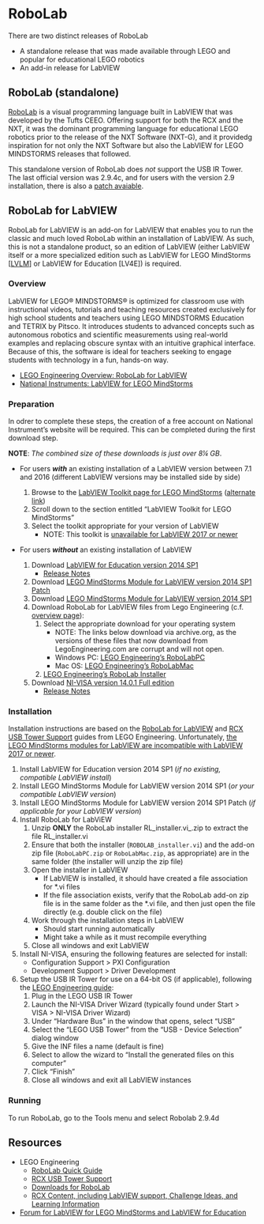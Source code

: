 RoboLab
=======
There are two distinct releases of RoboLab
* A standalone release that was made available through LEGO and popular for educational LEGO robotics
* An add-in release for LabVIEW

RoboLab (standalone)
-------
[RoboLab](http://legoengineering.com/platform/robolab/) is a visual programming language built in LabVIEW that was developed by the Tufts CEEO.  Offering support for both the RCX and the NXT, it was the dominant programming language for educational LEGO robotics prior to the release of the NXT Software (NXT-G), and it providedg inspiration for not only the NXT Software but also the LabVIEW for LEGO MINDSTORMS releases that followed.

This standalone version of RoboLab does _not_ support the USB IR Tower.  The last official version was 2.9.4c, and for users with the version 2.9 installation, there is also a [patch avaiable](http://legoengineering.com/robolab-2-9-4c-patch/).

<!--
#### Archived Releases
* [RoboLab 2.5 with PDF guides](https://archive.org/details/ROBOLAB2.5) 
* [RoboLab 2.9](https://archive.org/details/robolab-29)
* [BrickLink Description and Images](https://www.bricklink.com/v2/catalog/catalogitem.page?G=2000069)
-->

RoboLab for LabVIEW
-------------------
RoboLab for LabVIEW is an add-on for LabVIEW that enables you to run the classic and much loved RoboLab within an installation of LabVIEW.  As such, this is not a standalone product, so an edition of LabVIEW (either LabVIEW itself or a more specialized edition such as LabVIEW for LEGO MindStorms [[LVLM](https://web.archive.org/web/20200222200939/http://www.ni.com/download/labview-for-lego-mindstorms-2012-sp1/3877/en/)] or LabVIEW for Education [LV4E]) is required.

### Overview
LabVIEW for LEGO® MINDSTORMS® is optimized for classroom use with instructional videos, tutorials and teaching resources created exclusively for high school students and teachers using LEGO MINDSTORMS Education and TETRIX by Pitsco. It introduces students to advanced concepts such as autonomous robotics and scientific measurements using real-world examples and replacing obscure syntax with an intuitive graphical interface. Because of this, the software is ideal for teachers seeking to engage students with technology in a fun, hands-on way.
* [LEGO Engineering Overview: RoboLab for LabVIEW](http://legoengineering.com/robolab-for-labview/)
* [National Instruments: LabVIEW for LEGO MindStorms](https://web.archive.org/web/20200222200939/http://www.ni.com/download/labview-for-lego-mindstorms-2012-sp1/3877/en/)

### Preparation
In odrer to complete these steps, the creation of a free account on National Instrument’s website will be required.  This can be completed during the first download step.

__NOTE__: _The combined size of these downloads is just over 8¼ GB_.

* For users **_with_** an existing installation of a LabVIEW version between 7.1 and 2016 (different LabVIEW versions may be installed side by side)
  1. Browse to the [LabVIEW Toolkit page for LEGO MindStorms](https://decibel.ni.com/content/docs/DOC-15615)  ([alternate link](https://forums.ni.com/t5/NI-Labs-Toolkits/NI-LabVIEW-for-LEGO-MINDSTORMS-LabVIEW-Module-for-LEGO/ta-p/3516439))
  2. Scroll down to the section entitled “LabVIEW Toolkit for LEGO MindStorms”
  3. Select the toolkit appropriate for your version of LabVIEW
     + NOTE: This toolkit is [unavailable for LabVIEW 2017 or newer](https://knowledge.ni.com/KnowledgeArticleDetails?id=kA00Z000000P80ySAC&l=en-US)

* For users **_without_** an existing installation of LabVIEW
  1. Download [LabVIEW for Education version 2014 SP1](https://www.ni.com/en/support/downloads/software-products/download.labview-for-education.html)
     + [Release Notes](https://www.ni.com/en/support/documentation/release-notes/product.labview-for-education.html#version-2014-sp1)
  2. Download [LEGO MindStorms Module for LabVIEW version 2014 SP1 Patch](https://www.ni.com/en/support/downloads/software-products/download.lego-mindstorms-module-for-labview.html#351217)
  3. Download [LEGO MindStorms Module for LabVIEW version 2014 SP1](https://download.ni.com/support/softlib/labview/labview_toolkits/NXT%20Module/2014%20SP1/windows/2014%20SP1%20Eng.zip)
  4. Download RoboLab for LabVIEW files from Lego Engineering (c.f. [overview page](http://legoengineering.com/robolab-for-labview/)):
     1. Select the appropriate download for your operating system
        - NOTE: The links below download via archive.org, as the versions of these files that now download from LegoEngineering.com are corrupt and will not open.
        -  Windows PC: [LEGO Engineering’s RoboLabPC](https://web.archive.org/web/20210926164643/http://legoengineering.com/wp-content/uploads/2013/04/RoboLabPC.zip)
        -  Mac OS: [LEGO Engineering’s RoboLabMac](https://web.archive.org/web/20210926164628/http://legoengineering.com/wp-content/uploads/2013/04/RoboLabMac.zip)
     2. [LEGO Engineering’s RoboLab Installer](http://legoengineering.com/wp-content/uploads/2013/04/ROBOLAB_installer.vi_.zip)
  5. Download [NI-VISA version 14.0.1 Full edition](https://www.ni.com/en/support/downloads/drivers/download.ni-visa.html#306025)
     + [Release Notes](https://www.ni.com/en/support/documentation/release-notes/product.ni-visa.html#version-14-0-1)

### Installation
Installation instructions are based on the [RoboLab for LabVIEW](http://legoengineering.com/robolab-for-labview/) and [RCX USB Tower Support](http://legoengineering.com/rcx-usb-tower-support/) guides from LEGO Engineering.
Unfortunately, [the LEGO MindStorms modules for LabVIEW are incompatible with LabVIEW 2017 or newer](https://knowledge.ni.com/KnowledgeArticleDetails?id=kA00Z000000P80ySAC&l=en-US).
1. Install LabVIEW for Education version 2014 SP1 (_if no existing, compatible LabVIEW install_)
2. Install LEGO MindStorms Module for LabVIEW version 2014 SP1 (_or your compatible LabVIEW version_)
3. Install LEGO MindStorms Module for LabVIEW version 2014 SP1 Patch (_if applicable for your LabVIEW version_)
4. Install RoboLab for LabViEW
   1. Unzip __ONLY__ the RoboLab installer RL_installer.vi_.zip to extract the file RL_installer.vi
   2. Ensure that both the installer (`ROBOLAB_installer.vi`) and the add-on zip file (`RoboLabPC.zip` or `RoboLabMac.zip`, as appropriate) are in the same folder (the installer will unzip the zip file)
   3. Open the installer in LabVIEW
      - If LabVIEW is installed, it should have created a file association for *.vi files
      - If the file association exists, verify that the RoboLab add-on zip file is in the same folder as the *.vi file, and then just open the file directly (e.g. double click on the file)
   4. Work through the installation steps in LabVIEW
      - Should start running automatically
      - Might take a while as it must recompile everything
   5. Close all windows and exit LabVIEW
5. Install NI-VISA, ensuring the following features are selected for install:
   + Configuration Support > PXI Configuration
   + Development Support > Driver Development
6. Setup the USB IR Tower for use on a 64-bit OS (if applicable), following the [LEGO Engineering guide](http://legoengineering.com/rcx-usb-tower-support/):
   1. Plug in the LEGO USB IR Tower
   2. Launch the NI-VISA Driver Wizard (typically found under Start > VISA > NI-VISA Driver Wizard)
   3. Under “Hardware Bus” in the window that opens, select “USB”
   4. Select the “LEGO USB Tower” from the “USB - Device Selection” dialog window
   5. Give the INF files a name (default is fine)
   6. Select to allow the wizard to “Install the generated files on this computer”
   7. Click “Finish”
   8. Close all windows and exit all LabVIEW instances

### Running
To run RoboLab, go to the Tools menu and select Robolab 2.9.4d


## Resources
* LEGO Engineering
  + [RoboLab Quick Guide](http://legoengineering.com/robolab-quick-guide/)
  + [RCX USB Tower Support](http://legoengineering.com/rcx-usb-tower-support/)
  + [Downloads for RoboLab](http://legoengineering.com/category/support/downloads/)
  + [RCX Content, including LabVIEW support, Challenge Ideas, and Learning Information](http://legoengineering.com/platform/rcx/)
* [Forum for LabVIEW for LEGO MindStorms and LabVIEW for Education](https://forums.ni.com/t5/LabVIEW-for-LEGO-MINDSTORMS-and/bd-p/460)

